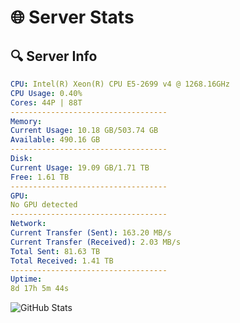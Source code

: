 # 🌐 Server Stats
## 🔍 Server Info
```yaml
CPU: Intel(R) Xeon(R) CPU E5-2699 v4 @ 1268.16GHz
CPU Usage: 0.40%
Cores: 44P | 88T
-----------------------------------
Memory:
Current Usage: 10.18 GB/503.74 GB
Available: 490.16 GB
-----------------------------------
Disk:
Current Usage: 19.09 GB/1.71 TB
Free: 1.61 TB
-----------------------------------
GPU:
No GPU detected
-----------------------------------
Network:
Current Transfer (Sent): 163.20 MB/s
Current Transfer (Received): 2.03 MB/s
Total Sent: 81.63 TB
Total Received: 1.41 TB
-----------------------------------
Uptime:
8d 17h 5m 44s
```
![GitHub Stats](https://img.shields.io/badge/Updated-2025-02-16_15:49:02-blue)
